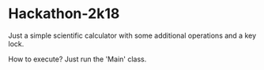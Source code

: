 # Hackathon-2k18
Just a simple scientific calculator with some additional operations and a key lock.

How to execute?                                                                                                                        Just run the 'Main' class.

